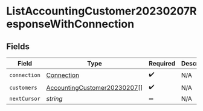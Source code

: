 # ListAccountingCustomer20230207ResponseWithConnection


## Fields

| Field                                                                             | Type                                                                              | Required                                                                          | Description                                                                       |
| --------------------------------------------------------------------------------- | --------------------------------------------------------------------------------- | --------------------------------------------------------------------------------- | --------------------------------------------------------------------------------- |
| `connection`                                                                      | [Connection](../../models/shared/connection.md)                                   | :heavy_check_mark:                                                                | N/A                                                                               |
| `customers`                                                                       | [AccountingCustomer20230207](../../models/shared/accountingcustomer20230207.md)[] | :heavy_check_mark:                                                                | N/A                                                                               |
| `nextCursor`                                                                      | *string*                                                                          | :heavy_minus_sign:                                                                | N/A                                                                               |